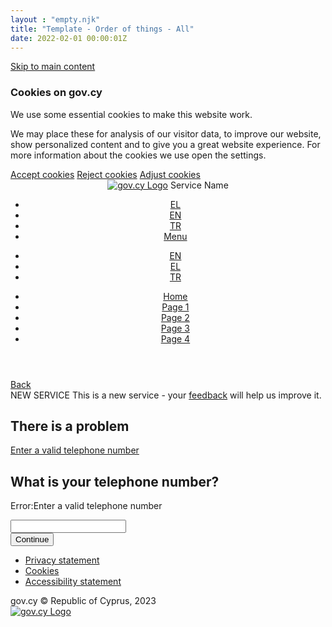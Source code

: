```yaml
---
layout : "empty.njk"
title: "Template - Order of things - All"
date: 2022-02-01 00:00:01Z
---
```

<section class="govcy-container-fluid" id="bodyStartContainer"> 
    <a href="#mainContainer1" class="govcy-skip-link">Skip to main content</a>
    <div class="govcy-cookie-consent-banner">
        <div class="govcy-container">
            <h3>Cookies on gov.cy</h3>
            <p>We use some essential cookies to make this website work.</p>
            <p>We may place these for analysis of our visitor data, to improve our website, show personalized content and to give you a great website experience. For more information about the cookies we use open the settings.</p>
            <div class="govcy-d-flex govcy-align-items-center">
            <a href="#" class="govcy-btn-primary me-2">Accept cookies</a>
            <a href="#" class="govcy-btn-primary me-2">Reject cookies</a>
            <a href="#">Adjust cookies</a>
            </div>
        </div>
    </div>
</section>
<header class="govcy-header govcy-d-print-none">
    <div class="govcy-header-main-area">
        <div class="govcy-container govcy-main-area-items">
            <div class="govcy-navigation-container">
                <div class="govcy-service-container">
                    <a href="/" class="govcy-logo" title="Go to the gov.cy homepage"><img alt="gov.cy Logo"></a>
                    <span class="govcy-service-name">Service Name</span>
                </div>
                <ul class="govcy-menu-items">
                    <li class="govcy-desktop-menu-only"><span><a href="#"
                        aria-current="true" class="govcy-menu-item active" aria-label="Ελληνική γλώσσα">EL</a></span>
                      </li>
                      <li class="govcy-desktop-menu-only"><span class="govcy-menu-language-last-item"><a href="#"
                                class="govcy-menu-item" aria-label="English language" lang="en">EN</a></span>
                      </li>
                      <li class="govcy-desktop-menu-only"><span class="govcy-menu-language-last-item"><a href="#"
                        class="govcy-menu-item" aria-label="Türkçe" lang="tr">TR</a></span>
                    </li>
                    <li class="govcy-mobile-menu govcy-mobile-menu-only govcy-dropdown govcy-ms-auto"><span><a href="#" class="govcy-menu-item govcy-expand-btn">Menu</a></span></li>
                </ul>
            </div>
        </div>
    </div>
    <div class="govcy-header-menu-area">
        <nav class="govcy-mainmenu" aria-label="Main Menu">
            <div class="govcy-container">
                <ul class="govcy-menu-items govcy-header-language-area govcy-mobile-menu-only">
                    <li><a href="#" class="govcy-menu-item active" aria-label="Ελληνική γλώσσα" aria-current="true">EN</a></li>
                    <li><a href="#" class="govcy-menu-item" aria-label="English language" lang="el">EL</a></li>
                    <li><a href="#" class="govcy-menu-item" aria-label="Türkçe" lang="tr">TR</a></li>
                </ul>
            </div>
            <div class="govcy-container">
                <ul class="govcy-menu-items" aria-label="Main Menu">
                    <li><a href="#" class="govcy-menu-item">Home</a></li>
                    <li><a href="#" class="govcy-menu-item">Page 1</a></li>
                    <li><a href="#" class="govcy-menu-item">Page 2</a></li>
                    <li><a href="#" class="govcy-menu-item">Page 3</a></li>
                    <li><a href="#" class="govcy-menu-item">Page 4</a></li>
                </ul>
            </div>
        </nav>
    </div>
</header>
<!--beforeMain-->
<section class="govcy-container" id="beforeMainContainer">
    <a class="govcy-back-link" href="#">Back</a>
    <div class="govcy-phase-banner govcy-phase-banner-light">
        <span class="govcy-tag">NEW SERVICE</span>
        <span class="govcy-ml-2">This is a new service - your <a href="#">feedback</a> will help us improve it.</span>
    </div>
</section>
 <!--main-->
<main class="govcy-container" id="mainContainer1">
    <div class="govcy-row">
        <article class="govcy-col-8">
            <div class="govcy-alert-error govcy-br-5 govcy-br-danger govcy-p-3">
                <h2>There is a problem</h2>
                <p class="govcy-mb-0">
                    <a href="#in-tel">Enter a valid telephone number</a>
                </p>
            </div>
            <form action="" class="govcy-form" novalidate>
                <div class="govcy-form-control govcy-form-control-error">
                    <h1><label class="govcy-label govcy-label-primary" for="in-tel">What is your telephone number?</label></h1>
                    <p id="in-error" class="govcy-input-error-msg">
                        <span class="govcy-visually-hidden-error">Error:</span>Enter a valid telephone number
                    </p>
                    <input class="govcy-text-input govcy-text-input-char_20 govcy-text-input-error" id="in-tel" name="in-tel" type="tel" spellcheck="false" aria-describedby="in-error" autocomplete="tel">
                </div>
                <button type="button" class="govcy-btn-primary">Continue</button>
            </form>
        </article>
    </div>
</main>
<footer class="govcy-footer govcy-d-print-none">
    <div class="govcy-container">
        <div class="govcy-d-flex govcy-justify-content-between govcy-align-items-end govcy-flex-wrap">
            <div class="govcy-my-4">
                <ul>
                    <li><a href="#">Privacy statement</a></li>
                    <li><a href="#">Cookies</a></li>
                    <li><a href="#">Accessibility statement</a></li>
                </ul>
                <div class="govcy-d-flex govcy-align-items-center govcy-flex-wrap">
                    <span class="govcy-fs-2 govcy-fw-bold govcy-mr-6">gov.cy</span>
                    <span class="govcy-mr-6 govcy-mt-2 govcy-mb-2">&copy; Republic of Cyprus, 2023</span>
                </div>
            </div>
            <div class="govcy-my-4">
                <a href="/" class="govcy-footer-logo" title="Go to the GOV.CY homepage"><img alt="gov.cy Logo"/></a>
            </div>
        </div>
    </div>
</footer>